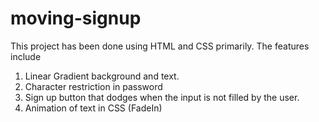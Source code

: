 # moving-signup
This project has been done using HTML and CSS primarily. The features include
1) Linear Gradient background and text.
2) Character restriction in password
3) Sign up button that dodges when the input is not filled by the user.
4) Animation of text in CSS (FadeIn)

